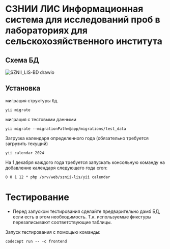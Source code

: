 СЗНИИ ЛИС
Информационная система для исследований проб в лабораториях для сельскохозяйственного института
================
Схема БД
---------

![SZNII_LIS-BD drawio](https://github.com/user-attachments/assets/e76a8a76-de80-4f62-88b9-39a3b4c25bb2)

Установка
---------
миграция структуры бд
```
yii migrate
```

миграция с тестовыми данными
```
yii migrate --migrationPath=@app/migrations/test_data
```

Загрузка календаря определенного года (обязательно требуется загрузить текущий)
```
yii calendar 2024
```

На 1 декабря каждого года требуется запускать консольную команду на добавление календаря следующего года
cron:
```
0 0 1 12 * php /srv/web/sznii-lis/yii calendar
```

Тестирование
================

* Перед запуском тестирования сделайте предварительно дамб БД, если есть в этом необходимость. Т.к. используемые фикстуры перезаписывают соответствующие таблицы.

Запуск тестирования с помощью команды:
```
codecept run -- -c frontend
```
